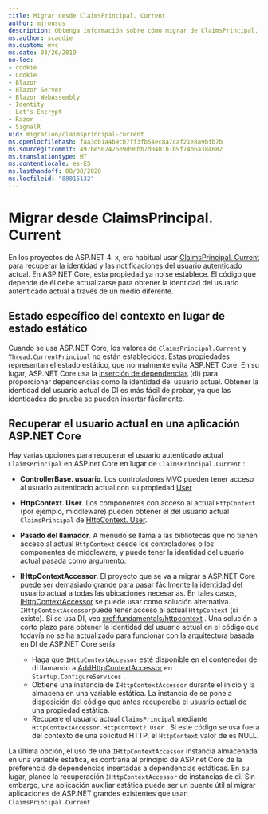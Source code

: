```yaml
---
title: Migrar desde ClaimsPrincipal. Current
author: mjrousos
description: Obtenga información sobre cómo migrar de ClaimsPrincipal. Current para recuperar la identidad del usuario autenticado actual y las notificaciones en ASP.NET Core.
ms.author: scaddie
ms.custom: mvc
ms.date: 03/26/2019
no-loc:
- cookie
- Cookie
- Blazor
- Blazor Server
- Blazor WebAssembly
- Identity
- Let's Encrypt
- Razor
- SignalR
uid: migration/claimsprincipal-current
ms.openlocfilehash: faa3db1a4b9cb7ff3fb54ec8a7caf21e8a9bfb7b
ms.sourcegitcommit: 497be502426e9d90bb7d0401b1b9f74b6a384682
ms.translationtype: MT
ms.contentlocale: es-ES
ms.lasthandoff: 08/08/2020
ms.locfileid: "88015132"
---
```

# <a name="migrate-from-claimsprincipalcurrent"></a>Migrar desde ClaimsPrincipal. Current

En los proyectos de ASP.NET 4. x, era habitual usar [ClaimsPrincipal. Current](/dotnet/api/system.security.claims.claimsprincipal.current) para recuperar la identidad y las notificaciones del usuario autenticado actual. En ASP.NET Core, esta propiedad ya no se establece. El código que depende de él debe actualizarse para obtener la identidad del usuario autenticado actual a través de un medio diferente.

## <a name="context-specific-state-instead-of-static-state"></a>Estado específico del contexto en lugar de estado estático

Cuando se usa ASP.NET Core, los valores de `ClaimsPrincipal.Current` y `Thread.CurrentPrincipal` no están establecidos. Estas propiedades representan el estado estático, que normalmente evita ASP.NET Core. En su lugar, ASP.NET Core usa la [inserción de dependencias](xref:fundamentals/dependency-injection) (di) para proporcionar dependencias como la identidad del usuario actual. Obtener la identidad del usuario actual de DI es más fácil de probar, ya que las identidades de prueba se pueden insertar fácilmente.

## <a name="retrieve-the-current-user-in-an-aspnet-core-app"></a>Recuperar el usuario actual en una aplicación ASP.NET Core

Hay varias opciones para recuperar el usuario autenticado actual `ClaimsPrincipal` en ASP.net Core en lugar de `ClaimsPrincipal.Current` :

* **ControllerBase. usuario**. Los controladores MVC pueden tener acceso al usuario autenticado actual con su propiedad [User](/dotnet/api/microsoft.aspnetcore.mvc.controllerbase.user) .
* **HttpContext. User**. Los componentes con acceso al actual `HttpContext` (por ejemplo, middleware) pueden obtener el del usuario actual `ClaimsPrincipal` de [HttpContext. User](/dotnet/api/microsoft.aspnetcore.http.httpcontext.user).
* **Pasado del llamador**. A menudo se llama a las bibliotecas que no tienen acceso al actual `HttpContext` desde los controladores o los componentes de middleware, y puede tener la identidad del usuario actual pasada como argumento.
* **IHttpContextAccessor**. El proyecto que se va a migrar a ASP.NET Core puede ser demasiado grande para pasar fácilmente la identidad del usuario actual a todas las ubicaciones necesarias. En tales casos, [IHttpContextAccessor](/dotnet/api/microsoft.aspnetcore.http.ihttpcontextaccessor) se puede usar como solución alternativa. `IHttpContextAccessor`puede tener acceso al actual `HttpContext` (si existe). Si se usa DI, vea <xref:fundamentals/httpcontext> . Una solución a corto plazo para obtener la identidad del usuario actual en el código que todavía no se ha actualizado para funcionar con la arquitectura basada en DI de ASP.NET Core sería:

  * Haga que `IHttpContextAccessor` esté disponible en el contenedor de di llamando a [AddHttpContextAccessor](https://github.com/aspnet/Hosting/issues/793) en `Startup.ConfigureServices` .
  * Obtiene una instancia de `IHttpContextAccessor` durante el inicio y la almacena en una variable estática. La instancia de se pone a disposición del código que antes recuperaba el usuario actual de una propiedad estática.
  * Recupere el usuario actual `ClaimsPrincipal` mediante `HttpContextAccessor.HttpContext?.User` . Si este código se usa fuera del contexto de una solicitud HTTP, el `HttpContext` valor de es NULL.

La última opción, el uso de una `IHttpContextAccessor` instancia almacenada en una variable estática, es contraria al principio de ASP.net Core de la preferencia de dependencias insertadas a dependencias estáticas. En su lugar, planee la recuperación `IHttpContextAccessor` de instancias de di. Sin embargo, una aplicación auxiliar estática puede ser un puente útil al migrar aplicaciones de ASP.NET grandes existentes que usan `ClaimsPrincipal.Current` .
